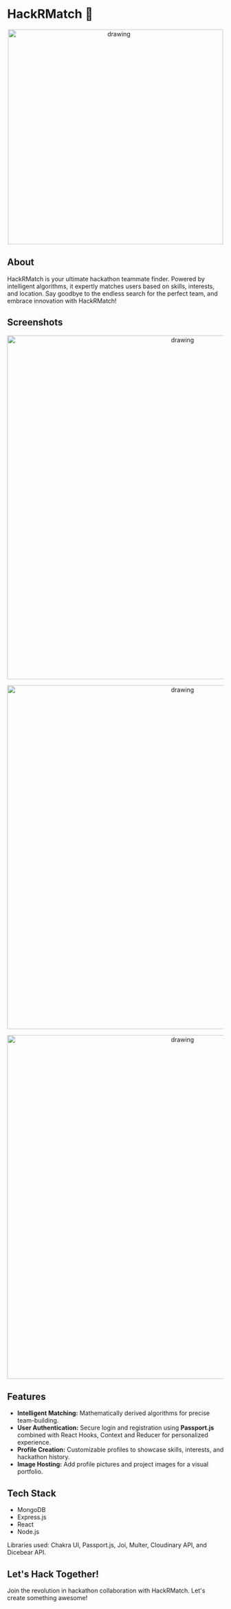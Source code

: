 
# HackRMatch 🚀
<p align="center"><img src="https://cdn.discordapp.com/attachments/1109314151131648010/1142704677192990800/HackRMatchSmallLogo.png" alt="drawing" width="500" style="margin:auto"/></p>

## About
HackRMatch is your ultimate hackathon teammate finder. Powered by intelligent algorithms, it expertly matches users based on skills, interests, and location. Say goodbye to the endless search for the perfect team, and embrace innovation with HackRMatch!

## Screenshots
<p align="center"><img src="https://cdn.discordapp.com/attachments/1137445652352204860/1142820477119758476/Screenshot_2023-08-20_095809.png?ex=64fa4f33&is=64f8fdb3&hm=521a66807799861e3a91e23d687ee74d6088b11bf90692aa9ac202d15545298c&" alt="drawing" width="800" style="margin:auto"/></p>
<p align="center"><img src="https://media.discordapp.net/attachments/1137445652352204860/1142707083314208870/image.png?ex=64fa4f33&is=64f8fdb3&hm=021d91b76e2db89e140a1895021bb2325e8c3dd7a387ed0218e199d230b7b6b0&=&width=1996&height=1156" alt="drawing" width="800" style="margin:auto"/></p>
<p align="center"><img src="https://cdn.discordapp.com/attachments/1137445652352204860/1142821728901398608/image.png?ex=64fa4f33&is=64f8fdb3&hm=d827af2c49bd835aeae108b9265e5ae8c922942eed2b1a65571617a1a3853243&" alt="drawing" width="800" style="margin:auto"/></p>


## Features
- **Intelligent Matching:** Mathematically derived algorithms for precise team-building.
- **User Authentication:** Secure login and registration using **Passport.js** combined with React Hooks, Context and Reducer for personalized experience.
- **Profile Creation:** Customizable profiles to showcase skills, interests, and hackathon history.
- **Image Hosting:** Add profile pictures and project images for a visual portfolio.

## Tech Stack
- MongoDB
- Express.js
- React
- Node.js

Libraries used: Chakra UI, Passport.js, Joi, Multer, Cloudinary API, and Dicebear API.

## Let's Hack Together!
Join the revolution in hackathon collaboration with HackRMatch. Let's create something awesome!


